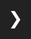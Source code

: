 <!DOCTYPE html>
<html lang="en">
<head>
  <meta charset="UTF-8">
  <title>Your Spotify Wrapped</title>
  <!-- Include Chart.js library -->
  <script src="https://cdn.jsdelivr.net/npm/chart.js"></script>
  <style>
    /* CSS styles */
    html, body {
      margin: 0;
      padding: 0;
      width: 100%;
      overflow-x: hidden;
      background-color: #222;
      color: white;
      font-family: Arial, sans-serif;
    }
    #topGenresChart {
      width: 90% !important; /* Adjust the width to make it smaller */
      height: auto !important; /* Keep height auto for responsiveness */
    }
    #topDaysChart, #topTimesChart {
      width: 80% !important; /* Adjust the width to make both charts smaller */
      height: auto !important; /* Keep height auto for responsiveness */
    }
    #container {
      overflow-x: hidden;
      position: relative;
    }
    #content {
      display: flex;
      flex-direction: row;
      transition: transform 0.5s ease-in-out;
    }
    .section {
      flex: 0 0 100vw;
      width: 100vw;
      min-height: 100vh;
      display: flex;
      flex-direction: column;
      align-items: flex-start;
      justify-content: flex-start;
      overflow-y: auto;
      padding: 10px 20px;
      box-sizing: border-box;
    }
    /* Ensure Headings are Left-Aligned */
    h1, h2, h3 {
      color: #1DB954;
      margin: 10px 0;
      /* Ensure text-align is not set to center */
    }
    .chart-container {
      position: relative;
      width: 100%;
      max-width: 800px;
      margin: 0 0 20px 0;
      display: flex;
      justify-content: flex-start;
      align-items: center;
    }
    .chart-container canvas {
      width: 100% !important;
      height: auto !important;
    }
    .card-container {
      display: flex;
      flex-wrap: wrap;
      justify-content: flex-start;
      margin-top: 10px;
    }
    .card {
      background-color: #333;
      border-radius: 10px;
      overflow: hidden;
      margin: 10px;
      width: 200px;
      box-sizing: border-box;
      box-shadow: 0 4px 6px rgba(0, 0, 0, 0.3);
      transition: transform 0.2s;
    }
    .card:hover {
      transform: scale(1.05);
    }
    .card img {
      width: 100%;
      height: auto;
      display: block;
    }
    .card-info {
      padding: 15px;
      text-align: center;
    }
    .card-info h3 {
      margin: 10px 0 5px;
      font-size: 1.1em;
      color: #1DB954;
    }
    p {
      margin: 10px 0;
      text-align: left;
    }
    .card-info p {
      margin: 5px 0;
      font-size: 0.9em;
    }
    /* Adjusted Padded Section */
    .padded-section {
      padding: 20px;
      box-sizing: border-box;
      max-width: 100%;
    }
    /* Adjusted Calendar Styles */
    .calendar {
      display: grid;
      grid-template-columns: repeat(3, 1fr); /* Set to 4 columns */
      gap: 20px;
      max-width: 60%;
      margin: 20px 0;
      padding: 0 20px;
      box-sizing: border-box;
    }
    #holidayInfo {
      list-style-type: disc;
      margin-top: 20px;
      margin: 5px 0;
      padding: 10px;
      padding-left: 20px;
      background-color: #333;
      border-radius: 10px;
      color: #fff; /* Change text color for better contrast */
    }
    .holiday-tracks {
      display: flex;
      flex-wrap: wrap;
      justify-content: flex-start;
    }
    .holiday-track {
      background-color: #444;
      border-radius: 8px;
      padding: 15px;
      margin: 10px;
      width: calc(50% - 40px);
      box-sizing: border-box;
      display: flex;
      align-items: center;
    }
    .holiday-track img {
      width: 60px;
      height: 60px;
      border-radius: 4px;
      margin-right: 15px;
    }
    .holiday-track h4 {
      margin: 0 0 5px;
      color: #1DB954;
    }
    .holiday-track p {
      margin: 5px 0;
    }
    .month-box {
      background-color: #333;
      padding: 20px;
      border-radius: 10px;
      color: #1DB954;
      text-align: left; /* Align text to the left */
    }
    .nav-arrows-and-dots {
      position: fixed;
      bottom: 20px;
      left: 50%;
      transform: translateX(-50%);
      display: flex;
      align-items: center;
      z-index: 1001;
      max-width: 100%;
    }
    .nav-arrow {
      background-color: rgba(0, 0, 0, 0);
      border: none;
      color: white;
      font-size: 2em;
      padding: 0px;
      cursor: pointer;
    }
    .nav-dots {
      display: flex;
      margin: 0 20px;
    }
    .nav-dots button {
      background-color: #555;
      border: none;
      width: 12px;
      height: 12px;
      border-radius: 50%;
      margin: 5px;
      cursor: pointer;
    }
    .nav-dots button.active {
      background-color: #1DB954;
    }
    /* Hide arrows when inactive */
    .nav-arrow.disabled {
      display: none;
    }
    /* Lists and Paragraphs */
    ol, ul {
      list-style-position: inside;
      padding-left: 20px;
      margin: 10px 0;
      text-align: left;
    }
  </style>
</head>
<body>

  <!-- Container for the horizontal scrolling content -->
  <div id="container">
    <div id="content">
      <!-- Sections will be added dynamically -->
    </div>
  </div>

  <!-- Navigation Arrows and Dots -->
  <div class="nav-arrows-and-dots">
    <button class="nav-arrow left disabled" id="prevBtn">&#10094;</button>
    <div class="nav-dots" id="navDots">
      <!-- Buttons will be added dynamically -->
    </div>
    <button class="nav-arrow right" id="nextBtn">&#10095;</button>
  </div>

  <!-- Include the JavaScript code -->
  <script>
    // Function to format milliseconds to a readable time
    function msToReadableTime(ms) {
      const minutes = ms / 60000;
      if (minutes >= 60) {
        const hours = Math.floor(minutes / 60);
        const mins = Math.round(minutes % 60);
        return `${hours} hr ${mins} min`;
      } else {
        return `${Math.round(minutes)} min`;
      }
    }

    async function getSpotifyToken() {
      try {
        const response = await fetch('http://localhost:8888/spotify_token');
        const data = await response.json();
        return data.token;
      } catch (error) {
        console.error('Error fetching Spotify token:', error);
        return null;
      }
    }

    let spotifyData; // Declare a global variable

    // Function to load data and create charts
    function loadDataAndCreateCharts() {
      // First try to fetch the user data (Spotify Wrapped)
      fetch("http://localhost:8888/spotify_wrapped")
        .then(response => {
          if (!response.ok) {
            throw new Error('Spotify Wrapped data not found, falling back to sample data.');
          }
          return response.json(); // Parse the user data if available
        })
        .then(data => {
          // Assign the data to the global spotifyData variable
          spotifyData = data; 
          console.log("Spotify Data Loaded:", spotifyData); // Log the data for debugging

          // Process the data and create the Spotify Wrapped display
          createWrappedDisplay(spotifyData);
        })
        .catch(() => {
          // If fetching user data fails, fetch the sample data from the provided endpoint
          console.warn("Spotify Wrapped data not available, loading sample data.");
          fetch("http://localhost:8888/sample_spotify_wrapped")
            .then(response => {
              if (!response.ok) {
                throw new Error('Sample Spotify Wrapped data not found.');
              }
              return response.json();
            })
            .then(sampleData => {
              // Assign the sample data to the global spotifyData variable
              spotifyData = sampleData; 
              console.log("Sample Spotify Data Loaded:", spotifyData); // Log the data for debugging

              // Process the sample data and create the Spotify Wrapped display
              createWrappedDisplay(spotifyData);
            })
            .catch(error => {
              console.error("Error loading sample data:", error);
            });
        });
    }


    function showHolidayTracks() {
      const selectedHoliday = document.getElementById('holidaySelect').value;
      const holidayInfoDiv = document.getElementById('holidayInfo');

      console.log("Selected holiday:", selectedHoliday); // Add this line to verify that the holiday is being selected

      // Ensure spotifyData is loaded and contains holidayHighlights
      if (!spotifyData || !spotifyData.holidayHighlights || spotifyData.holidayHighlights.length === 0) {
        console.error("Spotify data or holiday highlights are not available.");
        holidayInfoDiv.innerHTML = "No holiday highlights available."; // Show a message if holiday highlights are unavailable
        return;
      }

      const holiday = spotifyData.holidayHighlights.find(h => h.holiday === selectedHoliday);
      console.log("Found holiday data:", holiday); // Add this line to verify that the selected holiday is found

      if (holiday && holiday.topTracks && holiday.topTracks.length > 0) {
        let trackListHTML = '<ul>';

        holiday.topTracks.forEach(track => {
          const songWithArtist = track.song;
          let songTitle = songWithArtist;
          let artistName = '';

          const artistStartIndex = songWithArtist.lastIndexOf('(');
          const artistEndIndex = songWithArtist.lastIndexOf(')');

          if (artistStartIndex !== -1 && artistEndIndex !== -1 && artistEndIndex > artistStartIndex) {
            songTitle = songWithArtist.substring(0, artistStartIndex).trim();
            artistName = songWithArtist.substring(artistStartIndex + 1, artistEndIndex).trim();
          }

          const playtime = track.totalPlaytime;

          trackListHTML += `<li>${songTitle}${artistName ? ' by ' + artistName : ''} - ${playtime}</li>`;
        });

        trackListHTML += '</ul>';
        holidayInfoDiv.innerHTML = trackListHTML;
      } else {
        holidayInfoDiv.innerHTML = "No tracks found for the selected holiday."; // Fallback message
      }
    }

    async function searchArtist(artistName, token) {
      try {
        const response = await fetch(`https://api.spotify.com/v1/search?q=${encodeURIComponent(artistName)}&type=artist&limit=1`, {
          headers: {
            'Authorization': `Bearer ${token}`,
          },
        });
        const data = await response.json();
        return data.artists.items[0]?.images[0]?.url || null;
      } catch (error) {
        console.error(`Error fetching artist ${artistName}:`, error);
        return null;
      }
    }

    async function searchTrack(trackName, artistName, token) {
      try {
        const query = `${trackName} ${artistName}`;
        const response = await fetch(`https://api.spotify.com/v1/search?q=${encodeURIComponent(query)}&type=track&limit=1`, {
          headers: {
            'Authorization': `Bearer ${token}`,
          },
        });
        const data = await response.json();
        return data.tracks.items[0]?.album?.images[0]?.url || null;
      } catch (error) {
        console.error(`Error fetching track ${trackName} by ${artistName}:`, error);
        return null;
      }
    }

    // Function to create the display of the wrapped data
    async function createWrappedDisplay(data) {
      const token = await getSpotifyToken();
      if (!token) {
        console.error('Spotify token is not available.');
        return;
      }
      const contentDiv = document.getElementById('content');
      const navDots = document.getElementById('navDots');
      const sections = [];
      let currentIndex = 0; // Initialize currentIndex

      // Helper function to create a section
      function createSection(content) {
        const section = document.createElement('div');
        section.className = 'section';
        section.innerHTML = content;
        contentDiv.appendChild(section);
        sections.push(section);

        // Create a navigation dot
        const dot = document.createElement('button');
        dot.addEventListener('click', () => {
          currentIndex = sections.indexOf(section);
          updateSection();
        });
        navDots.appendChild(dot);
      }

      // 1. Top 5 Songs of All Time
      createSection(`
        <h2>Top 5 Songs of All Time</h2>
        <div id="topSongsCards" class="card-container"></div>
        <div class="chart-container">
          <canvas id="topSongsChart"></canvas>
        </div>
      `);

      // Prepare data for Top Songs chart
      const topSongsLabels = data.topSongs.map(song => song.name);
      const topSongsData = data.topSongs.map(song => parseFloat(song.playtime.split(' ')[0]));

      // Fetch and display album images and info in cards
      const topSongsCardsDiv = document.getElementById('topSongsCards');
      for (const song of data.topSongs) {
        const albumImageUrl = await searchTrack(song.name, song.artistName, token);
        const card = document.createElement('div');
        card.className = 'card';

        const img = document.createElement('img');
        img.src = albumImageUrl || 'default_album_cover.jpg'; // Use a default image if none found
        img.alt = `${song.name} Album Cover`;

        const infoDiv = document.createElement('div');
        infoDiv.className = 'card-info';

        const songName = document.createElement('h3');
        songName.textContent = song.name;

        const artistName = document.createElement('p');
        artistName.textContent = song.artistName;

        const playtime = document.createElement('p');
        playtime.textContent = `Playtime: ${song.playtime}`;

        infoDiv.appendChild(songName);
        infoDiv.appendChild(artistName);
        infoDiv.appendChild(playtime);

        card.appendChild(img);
        card.appendChild(infoDiv);

        topSongsCardsDiv.appendChild(card);
      }

      // 2. Top Artists
      createSection(`
        <h2>Top Artists</h2>
        <div id="topArtistsCards" class="card-container"></div>
        <div class="chart-container">
          <canvas id="topArtistsChart"></canvas>
        </div>
      `);


      // Prepare data for Top Artists chart
      const topArtistsLabels = data.topArtists.map(artist => artist.name);
      const topArtistsData = data.topArtists.map(artist => parseFloat(artist.playtime.split(' ')[0]));

      // Fetch and display artist images and info in cards
      const topArtistsCardsDiv = document.getElementById('topArtistsCards');
      for (const artist of data.topArtists) {
        const artistImageUrl = await searchArtist(artist.name, token);
        const card = document.createElement('div');
        card.className = 'card';

        const img = document.createElement('img');
        img.src = artistImageUrl || 'default_artist_image.jpg'; // Use a default image if none found
        img.alt = `${artist.name} Image`;

        const infoDiv = document.createElement('div');
        infoDiv.className = 'card-info';

        const artistName = document.createElement('h3');
        artistName.textContent = artist.name;

        const playtime = document.createElement('p');
        playtime.textContent = `Playtime: ${artist.playtime}`;

        infoDiv.appendChild(artistName);
        infoDiv.appendChild(playtime);

        card.appendChild(img);
        card.appendChild(infoDiv);

        topArtistsCardsDiv.appendChild(card);
      }

      // 3. Top Genres
      createSection(`
        <h2>Top Genres</h2>
        <div class="chart-container">
          <canvas id="topGenresChart"></canvas>
        </div>
      `);

      // Prepare data for Top Genres chart
      const topGenresLabels = data.topGenres.map(genre => genre.genre);
      const topGenresData = data.topGenres.map(genre => parseFloat(genre.playtime.split(' ')[0]));

      // Create Top Genres doughnut chart
      new Chart(document.getElementById('topGenresChart'), {
        type: 'doughnut',
        data: {
          labels: topGenresLabels,
          datasets: [{
            data: topGenresData,
            backgroundColor: ['#1DB954', '#1ED760', '#53D387', '#7DDEA9', '#A8E9C8'],
          }]
        },
        options: {
          plugins: {
            legend: { position: 'bottom' }
          }
        }
      });

      // 4. Listening Habits (Top Days and Times)
      createSection(`
        <h2>Listening Habits</h2>
        <div class="chart-container">
          <canvas id="topDaysChart"></canvas>
        </div>
        <div class="chart-container">
          <canvas id="topTimesChart"></canvas>
        </div>
      `);

      // Top Days of the Week
      const topDaysLabels = data.topDaysOfWeek.map(day => day.day);
      const topDaysData = data.topDaysOfWeek.map(day => parseFloat(day.playtime.split(' ')[0]));

      // Create Top Days bar chart
      new Chart(document.getElementById('topDaysChart'), {
        type: 'bar',
        data: {
          labels: topDaysLabels,
          datasets: [{
            label: 'Hours Listened',
            data: topDaysData,
            backgroundColor: '#1DB954',
          }]
        },
        options: {
          scales: {
            y: { beginAtZero: true }
          },
          plugins: {
            legend: { display: false }
          }
        }
      });

      // Top Times of Day
      const topTimesLabels = data.topTimesOfDay.map(time => time.timeOfDay);
      const topTimesData = data.topTimesOfDay.map(time => parseFloat(time.playtime.split(' ')[0]));

      // Create Top Times bar chart
      new Chart(document.getElementById('topTimesChart'), {
        type: 'bar',
        data: {
          labels: topTimesLabels,
          datasets: [{
            label: 'Hours Listened',
            data: topTimesData,
            backgroundColor: '#1DB954',
          }]
        },
        options: {
          scales: {
            y: { beginAtZero: true }
          },
          plugins: {
            legend: { display: false }
          }
        }
      });

      // 5. Combined Top Listening Hours, Listening Sessions, Listening Streaks, and Total Listening Time
      createSection(`
        <h2>Top Listening Hours & Sessions</h2>
        <div class="chart-container">
          <canvas id="topHoursChart"></canvas>
        </div>
        <p><strong>Average Session Length:</strong> ${data.averageSessionLength.averageSessionLength}</p>
        <p><strong>Longest Listening Session:</strong> ${data.longestSessions[0].playtime} (${data.longestSessions[0].startTime} to ${data.longestSessions[0].endTime})</p>
        <p><strong>Average Weekly Playtime:</strong> ${data.averageWeeklyPlaytime.averageWeeklyPlaytime}</p>
        <p><strong>Average Monthly Playtime:</strong> ${data.averageMonthlyPlaytime.averageMonthlyPlaytime}</p>
        <p><strong>Longest Listening Streak:</strong> ${data.longestListeningStreak.length} days starting from ${data.longestListeningStreak.start}</p>
      `);

      // Create ordered labels from 12 AM to 11 PM
      const topHoursLabels = [
        "12 AM", "1 AM", "2 AM", "3 AM", "4 AM", "5 AM", "6 AM", "7 AM", "8 AM", "9 AM", "10 AM", "11 AM",
        "12 PM", "1 PM", "2 PM", "3 PM", "4 PM", "5 PM", "6 PM", "7 PM", "8 PM", "9 PM", "10 PM", "11 PM"
      ];

      // Initialize the data array with zeros
      const topHoursData = Array(24).fill(0);

      // Populate the data based on the hour (in 24-hour format)
      data.topHours.forEach(hourEntry => {
        const hour = parseInt(hourEntry.hour); // Get the hour in 24-hour format
        topHoursData[hour] = parseFloat(hourEntry.playtime.split(' ')[0]); // Set the playtime for that hour
      });

      // Create Top Hours line chart
      new Chart(document.getElementById('topHoursChart'), {
        type: 'line',
        data: {
          labels: topHoursLabels,
          datasets: [{
            label: 'Hours Listened',
            data: topHoursData,
            backgroundColor: '#1DB954',
            borderColor: '#1DB954',
            fill: false,
          }]
        },
        options: {
          scales: {
            y: { beginAtZero: true }
          },
          plugins: {
            legend: { display: false }
          }
        }
      });

      // 6. Top Listening Content per Month (Calendar Style)
      let calendarHTML = '<h2>Top Listening Content per Month</h2><div class="calendar">';

      // Month names array to convert month numbers (01, 02, etc.) to month names
      const monthNames = {
        "01": "January", "02": "February", "03": "March", "04": "April",
        "05": "May", "06": "June", "07": "July", "08": "August",
        "09": "September", "10": "October", "11": "November", "12": "December"
      };

      // Loop through the topContentPerMonth object
      Object.keys(data.topContentPerMonth).forEach((key) => {
        // Extract the year and month from the key (e.g., "2024-09")
        const [year, month] = key.split("-");

        // Get the month name from the monthNames array
        const monthName = monthNames[month];

        // Get the content for that month
        const content = data.topContentPerMonth[key];

        // Add the formatted month and year with the content name and playtime
        calendarHTML += `
          <div class="month-box">
            <strong>${monthName} ${year}:</strong><br>${content.name} - ${content.playtime}
          </div>`;
      });

      calendarHTML += '</div>';
      createSection(calendarHTML);

      // 7. Combined Track Rotation, Track Skipping, and Music Diversity
      let combinedHTML = `
      <div class="padded-section">
        <h2>Track Rotation, Track Skipping, and Music Diversity</h2>
        <h3>Track Rotation</h3>
        <ol>`;
      data.topTrackRotations.forEach(track => {
        combinedHTML += `<li>${track.song} - Played ${track.playCount} times over ${track.length} days starting from ${track.startDate}</li>`;
      });
      combinedHTML += `</ol>
        <h3>Track Skipping Frequency</h3>
        <ol>`;
      data.frequentlySkippedTracks.forEach(track => {
        combinedHTML += `<li>${track.song} - Skipped ${track.skipCount} times</li>`;
      });
      combinedHTML += `</ol>
        <p><strong>Most Skipped Track:</strong> ${data.mostSkippedTrack.song} - Skipped ${data.mostSkippedTrack.skipCount} times</p>
        <p><strong>Music Diversity:</strong> ${data.diversity.uniqueArtists} unique artists,
        ${data.diversity.uniqueTracks} unique tracks, ${data.diversity.totalPlays} total plays
        (Artist Ratio: ${data.diversity.artistDiversityRatio}, Track Ratio: ${data.diversity.trackDiversityRatio})</p>
      </div>`;

      createSection(combinedHTML);

      // 8. Holiday Highlights
      let holidayHTML = `
        <h2>Holiday Highlights</h2>
        <label for="holidaySelect">Select a Holiday:</label>
        <select id="holidaySelect" onchange="showHolidayTracks()">
          <option value="">-- Select a Holiday --</option>`;

      data.holidayHighlights.forEach(holiday => {
        holidayHTML += `<option value="${holiday.holiday}">${holiday.holiday}</option>`;
      });

      holidayHTML += `</select>
        <div id="holidayInfo"></div>`;

      createSection(holidayHTML);

      // Adjust content width based on number of sections
      contentDiv.style.width = `calc(100vw * ${sections.length})`;

      // Initialize navigation dots
      updateNavDots();

      // Navigation Buttons
      const prevBtn = document.getElementById('prevBtn');
      const nextBtn = document.getElementById('nextBtn');

      prevBtn.addEventListener('click', () => {
        if (currentIndex > 0) {
          currentIndex--; // Move to the previous section
          updateSection();
        }
      });

      nextBtn.addEventListener('click', () => {
        if (currentIndex < sections.length - 1) {
          currentIndex++; // Move to the next section
          updateSection();
        }
      });

      function updateSection() {
        // Move the content container to show the correct section
        contentDiv.style.transform = `translateX(-${currentIndex * 100}vw)`;
        updateNavDots(); // Update the navigation dots
        updateArrowVisibility(); // Update the visibility of arrows based on currentIndex
      }

      function updateArrowVisibility() {
        // Update the visibility of the arrows based on the current section
        prevBtn.classList.toggle('disabled', currentIndex === 0); // Disable if at the first section
        nextBtn.classList.toggle('disabled', currentIndex === sections.length - 1); // Disable if at the last section
      }

      function updateNavDots() {
        // Update active state for navigation dots
        const dots = navDots.querySelectorAll('button');
        dots.forEach((dot, index) => {
          dot.classList.toggle('active', index === currentIndex); // Set the current section's dot to active
        });
      }

      // Initially set the visibility of the arrows
      updateArrowVisibility();
    }

    // Call the function to load data and create charts
    loadDataAndCreateCharts();
  </script>
</body>
</html>
